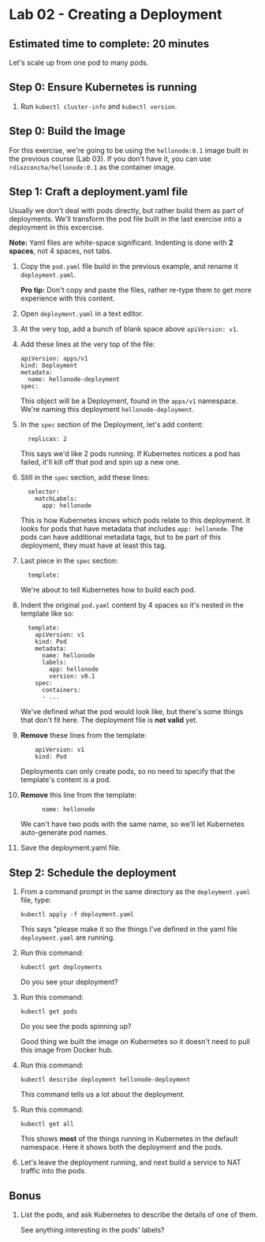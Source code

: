# Lab 02 - Creating a Deployment
## Estimated time to complete: 20 minutes

Let's scale up from one pod to many pods.


Step 0: Ensure Kubernetes is running
------------------------------------

1. Run `kubectl cluster-info` and `kubectl version`.


Step 0: Build the Image
-----------------------

For this exercise, we're going to be using the `hellonode:0.1` image built in the previous course (Lab 03).  If you don't have it, you can use `rdiazconcha/hellonode:0.1` as the container image.

Step 1: Craft a deployment.yaml file
------------------------------------

Usually we don't deal with pods directly, but rather build them as part of deployments.  We'll transform the pod file built in the last exercise into a deployment in this excercise.

**Note:** Yaml files are white-space significant.  Indenting is done with **2 spaces**, not 4 spaces, not tabs.

1. Copy the `pod.yaml` file build in the previous example, and rename it `deployment.yaml`.

   **Pro tip:** Don't copy and paste the files, rather re-type them to get more experience with this content.

2. Open `deployment.yaml` in a text editor.

3. At the very top, add a bunch of blank space above `apiVersion: v1`.


4. Add these lines at the very top of the file:

   ```
   apiVersion: apps/v1
   kind: Deployment
   metadata:
     name: hellonode-deployment
   spec:
   ```

   This object will be a Deployment, found in the `apps/v1` namespace.  We're naming this deployment `hellonode-deployment`.

5. In the `spec` section of the Deployment, let's add content:

   ```
     replicas: 2
   ```

   This says we'd like 2 pods running.  If Kubernetes notices a pod has failed, it'll kill off that pod and spin up a new one.

6. Still in the `spec` section, add these lines:

   ```
     selector:
       matchLabels:
         app: hellonode
   ```

   This is how Kubernetes knows which pods relate to this deployment.  It looks for pods that have metadata that includes `app: hellonode`.  The pods can have additional metadata tags, but to be part of this deployment, they must have at least this tag.

7. Last piece in the `spec` section:

   ```
     template:
   ```

   We're about to tell Kubernetes how to build each pod.

8. Indent the original `pod.yaml` content by 4 spaces so it's nested in the template like so:

   ```
     template:
       apiVersion: v1
       kind: Pod
       metadata:
         name: hellonode
         labels:
           app: hellonode
           version: v0.1
       spec:
         containers:
         - ...
   ```

   We've defined what the pod would look like, but there's some things that don't fit here.  The deployment file is **not valid** yet.

9. **Remove** these lines from the template:

   ```
       apiVersion: v1
       kind: Pod
   ```

   Deployments can only create pods, so no need to specify that the template's content is a pod.

10. **Remove** this line from the template:

    ```
          name: hellonode
    ```

    We can't have two pods with the same name, so we'll let Kubernetes auto-generate pod names.

11. Save the deployment.yaml file.


Step 2: Schedule the deployment
-------------------------------

1. From a command prompt in the same directory as the `deployment.yaml` file, type:

   ```
   kubectl apply -f deployment.yaml
   ```

   This says "please make it so the things I've defined in the yaml file `deployment.yaml` are running.

2. Run this command:

   ```
   kubectl get deployments
   ```

   Do you see your deployment?

3. Run this command:

   ```
   kubectl get pods
   ```

   Do you see the pods spinning up?

   Good thing we built the image on Kubernetes so it doesn't need to pull this image from Docker hub.

4. Run this command:

   ```
   kubectl describe deployment hellonode-deployment
   ```

   This command tells us a lot about the deployment.

4. Run this command:

   ```
   kubectl get all
   ```

   This shows **most** of the things running in Kubernetes in the default namespace.  Here it shows both the deployment and the pods.

5. Let's leave the deployment running, and next build a service to NAT traffic into the pods.


Bonus
-----

1. List the pods, and ask Kubernetes to describe the details of one of them.

   See anything interesting in the pods' labels?
